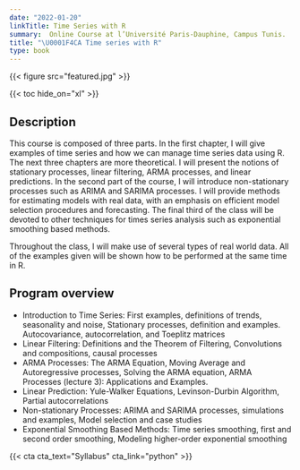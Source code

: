 ```yaml
---
date: "2022-01-20"
linkTitle: Time Series with R
summary:  Online Course at l’Université Paris-Dauphine, Campus Tunis.
title: "\U0001F4CA Time series with R"
type: book
---
```


{{< figure src="featured.jpg" >}}

{{< toc hide_on="xl" >}}

## Description

This course is composed of three parts. In the first chapter, I will give examples of time series and how we can manage time series data using R. The next three chapters are more theoretical. I will present the notions of stationary processes, linear filtering,  ARMA processes, and linear predictions. In the second part of the course, I will introduce non-stationary processes such as ARIMA and SARIMA processes. I will provide methods for estimating models with real data, with an emphasis on efficient model selection procedures and forecasting. The final third of the class will be devoted to other techniques for times series analysis such as exponential smoothing based methods.

Throughout the class, I will make use of several types of real world data. All of the examples given will be shown how to be performed at the same time in R. 

## Program overview

- Introduction to Time Series:  First examples, definitions of trends, seasonality and noise, Stationary processes, definition and examples.  Autocovariance, autocorrelation, and Toeplitz matrices  
- Linear Filtering: Definitions and the Theorem of Filtering, Convolutions and compositions, causal processes 
- ARMA Processes: The ARMA Equation, Moving Average and Autoregressive processes,  Solving the ARMA equation, ARMA Processes (lecture 3): Applications and Examples. 
- Linear Prediction: Yule-Walker  Equations, Levinson-Durbin Algorithm, Partial autocorrelations
- Non-stationary Processes: ARIMA and SARIMA processes, simulations and examples,  Model selection and case studies
-  Exponential Smoothing Based Methods: Time series smoothing, first and second order smoothing, Modeling higher-order exponential
smoothing

{{< cta cta_text="Syllabus" cta_link="python" >}}





